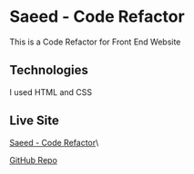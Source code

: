 # Saeed - Code Refactor 

This is a Code Refactor for Front End Website

## Technologies 

I used HTML and CSS 

## Live Site

[Saeed - Code Refactor](https://14elmaksh.github.io/code-refactor/)\

[GitHub Repo](https://github.com/14elmaksh/code-refactor)